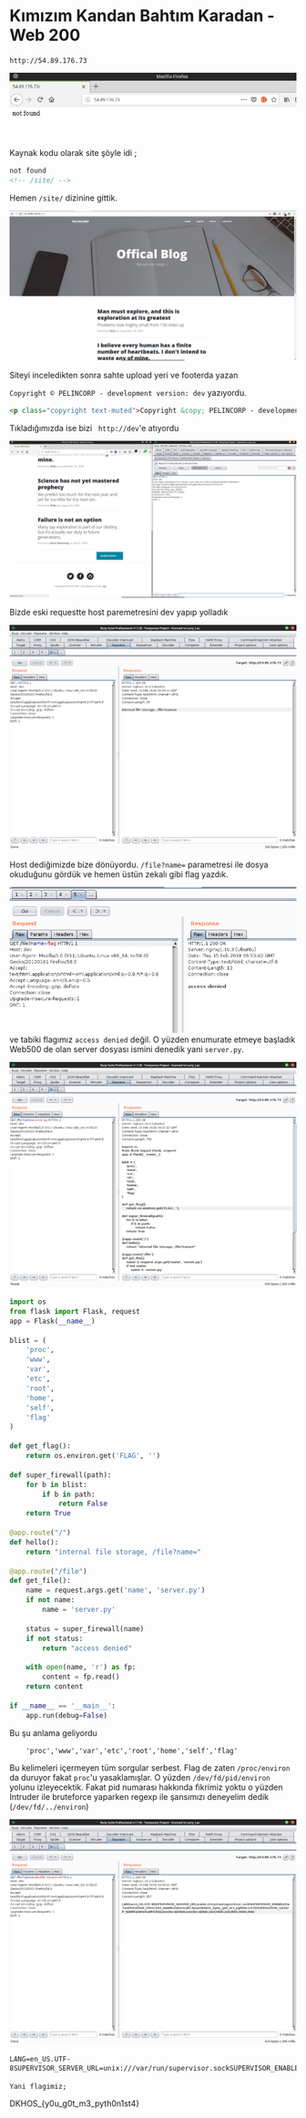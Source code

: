 # Kımızım Kandan Bahtım Karadan - Web 200


```
http://54.89.176.73
```
![](site.png)

Kaynak kodu olarak site şöyle idi ;
``` html
not found
<!-- /site/ -->
```
Hemen `/site/` dizinine gittik.

![](siteIn.png)

Siteyi inceledikten sonra sahte upload yeri ve footerda yazan

```Copyright © PELINCORP - development version: dev``` yazıyordu.

``` html
<p class="copyright text-muted">Copyright &copy; PELINCORP - development version: <a href="http://dev">dev</a></p>
```

Tıkladığımızda ise bizi ``` http://dev```'e atıyordu

![](dev.png)

Bizde eski requestte host paremetresini dev yapıp yolladık

![](host.png)

Host dediğimizde bize dönüyordu.  `/file?name=` parametresi ile dosya okuduğunu gördük ve hemen üstün zekalı gibi flag yazdık.

![](acDe.png)
ve tabiki flagımız ```access denied``` değil. O yüzden enumurate etmeye başladık Web500 de olan server dosyası ismini denedik yani `server.py`.

![](serverpy.png)

``` python
import os
from flask import Flask, request
app = Flask(__name__)

blist = (
    'proc',
    'www',
    'var',
    'etc',
    'root',
    'home',
    'self',
    'flag'
)

def get_flag():
    return os.environ.get('FLAG', '')

def super_firewall(path):
    for b in blist:
        if b in path:
            return False
    return True

@app.route("/")
def hello():
    return "internal file storage, /file?name="

@app.route("/file")
def get_file():
    name = request.args.get('name', 'server.py')
    if not name:
        name = 'server.py'

    status = super_firewall(name)
    if not status:
        return "access denied"

    with open(name, 'r') as fp:
        content = fp.read()
    return content

if __name__ == '__main__':
    app.run(debug=False)
```

Bu şu anlama geliyordu
```
    'proc','www','var','etc','root','home','self','flag'
```
Bu kelimeleri içermeyen tüm sorgular serbest. Flag de zaten `/proc/environ` da duruyor fakat `proc`'u yasaklamışlar. O yüzden `/dev/fd/pid/environ` yolunu izleyecektik. Fakat pid numarası hakkında fikrimiz yoktu o yüzden Intruder ile bruteforce yaparken  regexp ile şansımızı deneyelim dedik (`/dev/fd/../environ`)

![](flag.png)

```
LANG=en_US.UTF-8 SUPERVISOR_SERVER_URL=unix:///var/run/supervisor.sock SUPERVISOR_ENABLED=1 SUPERVISOR_PROCESS_NAME=internal FLAG=DKHOS_{y0u_g0t_m3_pyth0n1st4} SUPERVISOR_GROUP_NAME=internal PATH=/usr/local/sbin:/usr/local/bin:/usr/sbin:/usr/bin:/sbin:/bin ```

Yani flagimiz;

 ```
DKHOS_{y0u_g0t_m3_pyth0n1st4}
 ```
